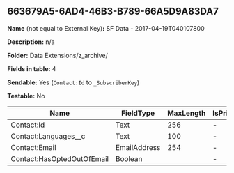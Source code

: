 ## 663679A5-6AD4-46B3-B789-66A5D9A83DA7

**Name** (not equal to External Key)**:** SF Data - 2017-04-19T040107800

**Description:** n/a

**Folder:** Data Extensions/z_archive/

**Fields in table:** 4

**Sendable:** Yes (`Contact:Id` to `_SubscriberKey`)

**Testable:** No

| Name | FieldType | MaxLength | IsPrimaryKey | IsNullable | DefaultValue |
| --- | --- | --- | --- | --- | --- |
| Contact:Id | Text | 256 | - | + |  |
| Contact:Languages__c | Text | 100 | - | + |  |
| Contact:Email | EmailAddress | 254 | - | + |  |
| Contact:HasOptedOutOfEmail | Boolean |  | - | + | False |
